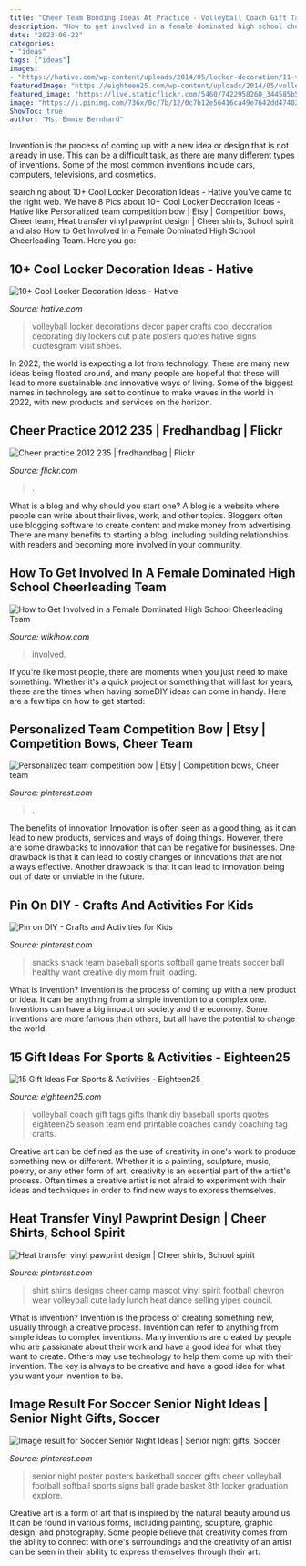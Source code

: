 ```yaml
---
title: "Cheer Team Bonding Ideas At Practice - Volleyball Coach Gift Tags Gifts Thank Diy Baseball Sports Quotes Eighteen25 Season Team End Printable Coaches Candy Coaching Tag Crafts"
description: "How to get involved in a female dominated high school cheerleading team"
date: "2023-06-22"
categories:
- "ideas"
tags: ["ideas"]
images:
- "https://hative.com/wp-content/uploads/2014/05/locker-decoration/11-volleyball-paper-plate.jpg"
featuredImage: "https://eighteen25.com/wp-content/uploads/2014/05/volleyball-coach-gift-tag.jpg"
featured_image: "https://live.staticflickr.com/5460/7422958260_344585b531_b.jpg"
image: "https://i.pinimg.com/736x/0c/7b/12/0c7b12e56416ca49e7642dd474022ed4.jpg"
ShowToc: true
author: "Ms. Emmie Bernhard"
---
```



Invention is the process of coming up with a new idea or design that is not already in use. This can be a difficult task, as there are many different types of inventions. Some of the most common inventions include cars, computers, televisions, and cosmetics.

	

		
searching about 10+ Cool Locker Decoration Ideas - Hative you've came to the right web. We have 8 Pics about 10+ Cool Locker Decoration Ideas - Hative like Personalized team competition bow | Etsy | Competition bows, Cheer team, Heat transfer vinyl pawprint design | Cheer shirts, School spirit and also How to Get Involved in a Female Dominated High School Cheerleading Team. Here you go:
		
    
## 10+ Cool Locker Decoration Ideas - Hative

<img loading=lazy src="https://hative.com/wp-content/uploads/2014/05/locker-decoration/11-volleyball-paper-plate.jpg" onerror="this.onerror=null;this.src='https://tse4.mm.bing.net/th?id=OIP.eI4xj-5LXGFXkkrms-jhvAHaNK&amp;pid=15.1';" alt="10+ Cool Locker Decoration Ideas - Hative">

_Source: hative.com_

>volleyball locker decorations decor paper crafts cool decoration decorating diy lockers cut plate posters quotes hative signs quotesgram visit shoes. 

	

In 2022, the world is expecting a lot from technology. There are many new ideas being floated around, and many people are hopeful that these will lead to more sustainable and innovative ways of living. Some of the biggest names in technology are set to continue to make waves in the world in 2022, with new products and services on the horizon.

    
## Cheer Practice 2012 235 | Fredhandbag | Flickr

<img loading=lazy src="https://live.staticflickr.com/5460/7422958260_344585b531_b.jpg" onerror="this.onerror=null;this.src='https://tse4.mm.bing.net/th?id=OIP.F5AysQNMQXmmFMip94uHKwHaLJ&amp;pid=15.1';" alt="Cheer practice 2012 235 | fredhandbag | Flickr">

_Source: flickr.com_

>. 

	

What is a blog and why should you start one?
A blog is a website where people can write about their lives, work, and other topics. Bloggers often use blogging software to create content and make money from advertising. There are many benefits to starting a blog, including building relationships with readers and becoming more involved in your community.

    
## How To Get Involved In A Female Dominated High School Cheerleading Team

<img loading=lazy src="https://www.wikihow.com/images/6/60/Get-Involved-in-a-Female-Dominated-High-School-Cheerleading-Team-(As-a-Male-Member)-Step-12.jpg" onerror="this.onerror=null;this.src='https://tse4.mm.bing.net/th?id=OIP.c8qJagQv47T8_1SpEzcUrQHaE7&amp;pid=15.1';" alt="How to Get Involved in a Female Dominated High School Cheerleading Team">

_Source: wikihow.com_

>involved. 

	

If you're like most people, there are moments when you just need to make something. Whether it's a quick project or something that will last for years, these are the times when having someDIY ideas can come in handy. Here are a few tips on how to get started:

    
## Personalized Team Competition Bow | Etsy | Competition Bows, Cheer Team

<img loading=lazy src="https://i.pinimg.com/736x/0c/7b/12/0c7b12e56416ca49e7642dd474022ed4.jpg" onerror="this.onerror=null;this.src='https://tse2.mm.bing.net/th?id=OIP.q1XTjYI1Jl8AsvAT2TbspQHaJ3&amp;pid=15.1';" alt="Personalized team competition bow | Etsy | Competition bows, Cheer team">

_Source: pinterest.com_

>. 

	

The benefits of innovation
Innovation is often seen as a good thing, as it can lead to new products, services and ways of doing things. However, there are some drawbacks to innovation that can be negative for businesses. One drawback is that it can lead to costly changes or innovations that are not always effective. Another drawback is that it can lead to innovation being out of date or unviable in the future.

    
## Pin On DIY - Crafts And Activities For Kids

<img loading=lazy src="https://i.pinimg.com/originals/20/c6/4d/20c64d2a75b9949037997fc86d6895e5.jpg" onerror="this.onerror=null;this.src='https://tse2.mm.bing.net/th?id=OIP.pEQnhZz_aqFd05sZt3jntAHaKU&amp;pid=15.1';" alt="Pin on DIY - Crafts and Activities for Kids">

_Source: pinterest.com_

>snacks snack team baseball sports softball game treats soccer ball healthy want creative diy mom fruit loading. 

	

What is Invention?
Invention is the process of coming up with a new product or idea. It can be anything from a simple invention to a complex one. Inventions can have a big impact on society and the economy. Some inventions are more famous than others, but all have the potential to change the world.

    
## 15 Gift Ideas For Sports &amp; Activities - Eighteen25

<img loading=lazy src="https://eighteen25.com/wp-content/uploads/2014/05/volleyball-coach-gift-tag.jpg" onerror="this.onerror=null;this.src='https://tse2.mm.bing.net/th?id=OIP.e5M9j_Bt05c7a3ubkdkBhAAAAA&amp;pid=15.1';" alt="15 Gift Ideas For Sports &amp; Activities - Eighteen25">

_Source: eighteen25.com_

>volleyball coach gift tags gifts thank diy baseball sports quotes eighteen25 season team end printable coaches candy coaching tag crafts. 

	

Creative art can be defined as the use of creativity in one's work to produce something new or different. Whether it is a painting, sculpture, music, poetry, or any other form of art, creativity is an essential part of the artist's process. Often times a creative artist is not afraid to experiment with their ideas and techniques in order to find new ways to express themselves.

    
## Heat Transfer Vinyl Pawprint Design | Cheer Shirts, School Spirit

<img loading=lazy src="https://i.pinimg.com/originals/ae/b2/80/aeb28046ae2493e850377670c5ab7a62.jpg" onerror="this.onerror=null;this.src='https://tse4.mm.bing.net/th?id=OIP.fpGSgxFPH1kV4vIq5e7bTgHaJ4&amp;pid=15.1';" alt="Heat transfer vinyl pawprint design | Cheer shirts, School spirit">

_Source: pinterest.com_

>shirt shirts designs cheer camp mascot vinyl spirit football chevron wear volleyball cute lady lunch heat dance selling yipes council. 

	

What is invention?
Invention is the process of creating something new, usually through a creative process. Invention can refer to anything from simple ideas to complex inventions. Many inventions are created by people who are passionate about their work and have a good idea for what they want to create. Others may use technology to help them come up with their invention. The key is always to be creative and have a good idea for what you want your invention to be.

    
## Image Result For Soccer Senior Night Ideas | Senior Night Gifts, Soccer

<img loading=lazy src="https://i.pinimg.com/736x/b5/e8/a7/b5e8a75d44d17547ff08c2ad9d506033.jpg" onerror="this.onerror=null;this.src='https://tse2.mm.bing.net/th?id=OIP.V7W5SrX_JsxGVc5AYldNBgAAAA&amp;pid=15.1';" alt="Image result for Soccer Senior Night Ideas | Senior night gifts, Soccer">

_Source: pinterest.com_

>senior night poster posters basketball soccer gifts cheer volleyball football softball sports signs ball grade basket 8th locker graduation explore. 

	

Creative art is a form of art that is inspired by the natural beauty around us. It can be found in various forms, including painting, sculpture, graphic design, and photography. Some people believe that creativity comes from the ability to connect with one's surroundings and the creativity of an artist can be seen in their ability to express themselves through their art.

